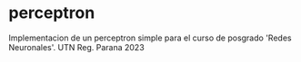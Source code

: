 # perceptron
Implementacion de un perceptron simple para el curso de posgrado 'Redes Neuronales'.
UTN Reg. Parana 2023
